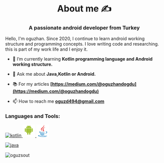 <h1 align="center">About me ✍️</h1>
<h3 align="center">A passionate android developer from Turkey</h3>

Hello, I'm oguzhan. Since 2020, I continue to learn android working structure and programming concepts. I love writing code and researching. this is part of my work life and I enjoy it.

- 🌱 I’m currently learning **Kotlin programming language and Android working structure.**

- 💬 Ask me about **Java,Kotlin or Android.**

- 📚 For my articles **[https://medium.com/@oguzhandogdu](https://medium.com/@oguzhandogdu)**

- 📫 How to reach me **oguzd494@gmail.com**

<h3 align="left">Languages and Tools:</h3>
<p align="left"> <a href="https://kotlinlang.org" target="_blank"> <img src="https://www.vectorlogo.zone/logos/kotlinlang/kotlinlang-icon.svg" alt="kotlin" width="40" height="40"/> </a> <a href="https://developer.android.com" target="_blank"> <img src="https://raw.githubusercontent.com/devicons/devicon/master/icons/android/android-original-wordmark.svg" alt="android" width="40" height="40"/> </a> <a href="https://www.java.com" target="_blank"> <img src="https://raw.githubusercontent.com/devicons/devicon/master/icons/java/java-original.svg" alt="java" width="40" height="40"/> </a>  </p>
</a> <a href="https://firebase.google.com/" target="_blank"> <img src="https://github.com/oguzsout/DailyNews/assets/73955284/23feb9d1-7630-4595-b04b-e127c0c8fe46" alt="java" width="40" height="40"/> </a>  </p>
           
</p>
<p><img align="center" src="https://github-readme-streak-stats.herokuapp.com/?user=oguzsout&" alt="oguzsout"/> 
